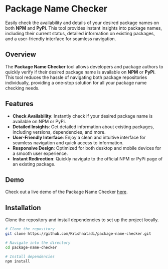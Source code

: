 # Package Name Checker

Easily check the availability and details of your desired package names on both **NPM** and **PyPi**. This tool provides instant insights into package names, including their current status, detailed information on existing packages, and a user-friendly interface for seamless navigation.


## Overview

The **Package Name Checker** tool allows developers and package authors to quickly verify if their desired package name is available on **NPM** or **PyPi**. This tool reduces the hassle of navigating both package repositories individually, providing a one-stop solution for all your package name checking needs.

## Features

- **Check Availability**: Instantly check if your desired package name is available on NPM or PyPi.
- **Detailed Insights**: Get detailed information about existing packages, including versions, dependencies, and more.
- **User-Friendly Interface**: Enjoy a clean and intuitive interface for seamless navigation and quick access to information.
- **Responsive Design**: Optimized for both desktop and mobile devices for a smooth user experience.
- **Instant Redirection**: Quickly navigate to the official NPM or PyPi page of an existing package.

## Demo

Check out a live demo of the Package Name Checker [here](https://krishnatadi.github.io/package-name-checker).

## Installation

Clone the repository and install dependencies to set up the project locally.

```bash
# Clone the repository
git clone https://github.com/Krishnatadi/package-name-checker.git

# Navigate into the directory
cd package-name-checker

# Install dependencies
npm install